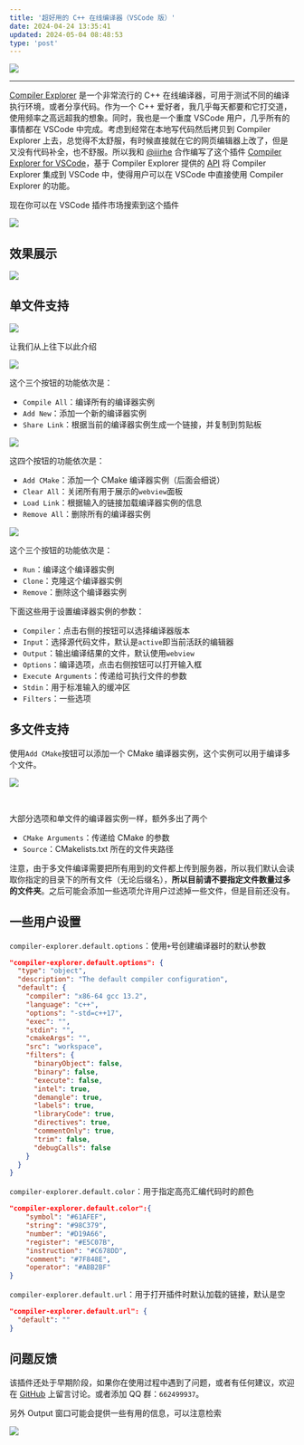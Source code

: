 ```yaml
---
title: '超好用的 C++ 在线编译器（VSCode 版）'
date: 2024-04-24 13:35:41
updated: 2024-05-04 08:48:53
type: 'post'
---
```


![](https://picx.zhimg.com/v2-f087193ebe1f5410310ae058b834fc09_720w.jpg?source=172ae18b)

---

[Compiler Explorer](https://godbolt.org/) 是一个非常流行的 C++ 在线编译器，可用于测试不同的编译执行环境，或者分享代码。作为一个 C++ 爱好者，我几乎每天都要和它打交道，使用频率之高远超我的想象。同时，我也是一个重度 VSCode 用户，几乎所有的事情都在 VSCode 中完成。考虑到经常在本地写代码然后拷贝到 Compiler Explorer 上去，总觉得不太舒服，有时候直接就在它的网页编辑器上改了，但是又没有代码补全，也不舒服。所以我和 [@iiirhe](https://www.zhihu.com/people/32ffceca937677f7950b64e5186bb998) 合作编写了这个插件 [Compiler Explorer for VSCode](https://marketplace.visualstudio.com/items?itemName=ykiko.vscode-compiler-explorer)，基于 Compiler Explorer 提供的 [API](https://github.com/compiler-explorer/compiler-explorer/blob/main/docs/API.md) 将 Compiler Explorer 集成到 VSCode 中，使得用户可以在 VSCode 中直接使用 Compiler Explorer 的功能。

现在你可以在 VSCode 插件市场搜索到这个插件

![](https://pic4.zhimg.com/v2-ebff5a9177bf7dbab863e321db8f05f3_r.jpg)

## 效果展示 

![](https://pic4.zhimg.com/v2-4d92bdc32a6479e20a8b54b776b4618f_r.jpg)

## 单文件支持 

![](https://pic4.zhimg.com/v2-f8b679e187c025f49cac898d60a66653_r.jpg)

让我们从上往下以此介绍 

![](https://pic3.zhimg.com/v2-702bddfa45a016fdad36c70cc95d88fa_r.jpg)

这个三个按钮的功能依次是： 

- `Compile All`：编译所有的编译器实例 
- `Add New`：添加一个新的编译器实例 
- `Share Link`：根据当前的编译器实例生成一个链接，并复制到剪贴板


![](https://pic1.zhimg.com/v2-abca330d863e476211dc21f969616da0_b.jpg)

 这四个按钮的功能依次是： 

- `Add CMake`：添加一个 CMake 编译器实例（后面会细说） 
- `Clear All`：关闭所有用于展示的`webview`面板 
- `Load Link`：根据输入的链接加载编译器实例的信息 
- `Remove All`：删除所有的编译器实例


![](https://pic3.zhimg.com/v2-4563375d43c5084354585cec8dc1c692_r.jpg)

 这个三个按钮的功能依次是： 

- `Run`：编译这个编译器实例 
- `Clone`：克隆这个编译器实例 
- `Remove`：删除这个编译器实例


下面这些用于设置编译器实例的参数：

- `Compiler`：点击右侧的按钮可以选择编译器版本
- `Input`：选择源代码文件，默认是`active`即当前活跃的编辑器
- `Output`：输出编译结果的文件，默认使用`webview`
- `Options`：编译选项，点击右侧按钮可以打开输入框
- `Execute Arguments`：传递给可执行文件的参数
- `Stdin`：用于标准输入的缓冲区
- `Filters`：一些选项


## 多文件支持 

使用`Add CMake`按钮可以添加一个 CMake 编译器实例，这个实例可以用于编译多个文件。

![](https://pic4.zhimg.com/v2-e22f7b14430ce8bfb84ad9be28f2e55f_r.jpg)

<br>

大部分选项和单文件的编译器实例一样，额外多出了两个 

- `CMake Arguments`：传递给 CMake 的参数
- `Source`：CMakelists.txt 所在的文件夹路径


注意，由于多文件编译需要把所有用到的文件都上传到服务器，所以我们默认会读取你指定的目录下的所有文件（无论后缀名），**所以目前请不要指定文件数量过多的文件夹**。之后可能会添加一些选项允许用户过滤掉一些文件，但是目前还没有。

## 一些用户设置 

`compiler-explorer.default.options`：使用`+`号创建编译器时的默认参数

```json
"compiler-explorer.default.options": {
  "type": "object",
  "description": "The default compiler configuration",
  "default": {
    "compiler": "x86-64 gcc 13.2",
    "language": "c++",
    "options": "-std=c++17",
    "exec": "",
    "stdin": "",
    "cmakeArgs": "",
    "src": "workspace",
    "filters": {
      "binaryObject": false,
      "binary": false,
      "execute": false,
      "intel": true,
      "demangle": true,
      "labels": true,
      "libraryCode": true,
      "directives": true,
      "commentOnly": true,
      "trim": false,
      "debugCalls": false
    }
  }
}
```

`compiler-explorer.default.color`：用于指定高亮汇编代码时的颜色

```json
"compiler-explorer.default.color":{
    "symbol": "#61AFEF",
    "string": "#98C379",
    "number": "#D19A66",
    "register": "#E5C07B",
    "instruction": "#C678DD",
    "comment": "#7F848E",
    "operator": "#ABB2BF"
}
```

`compiler-explorer.default.url`：用于打开插件时默认加载的链接，默认是空

```json
"compiler-explorer.default.url": {
  "default": ""
}
```

## 问题反馈 

该插件还处于早期阶段，如果你在使用过程中遇到了问题，或者有任何建议，欢迎在 [GitHub](https://github.com/16bit-ykiko/vscode-compiler-explorer) 上留言讨论。或者添加 QQ 群：`662499937`。

另外 Output 窗口可能会提供一些有用的信息，可以注意检索

![](https://pic2.zhimg.com/v2-6164a9cf19c1c1e4fc1d44809c726441_r.jpg)

